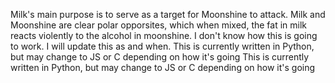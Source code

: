 Milk's main purpose is to serve as a target for Moonshine to attack. Milk and Moonshine are clear polar opporsites, which when mixed, the fat in milk reacts violently to the alcohol in moonshine. I don't know how this is going to work. I will update this as and when. This is currently written in Python, but may change to JS or C depending on how it's going
This is currently written in Python, but may change to JS or C depending on how it's going
